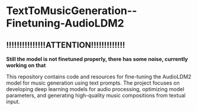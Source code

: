 # TextToMusicGeneration--Finetuning-AudioLDM2


## !!!!!!!!!!!!!!!ATTENTION!!!!!!!!!!!!!

**Still the model is not finetuned properly, there has some noise, currently working on that**

This repository contains code and resources for fine-tuning the AudioLDM2 model for music generation using text prompts. The project focuses on developing deep learning models for audio processing, optimizing model parameters, and generating high-quality music compositions from textual input. 
